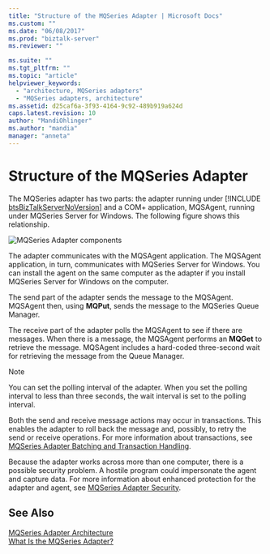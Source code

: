 ```yaml
---
title: "Structure of the MQSeries Adapter | Microsoft Docs"
ms.custom: ""
ms.date: "06/08/2017"
ms.prod: "biztalk-server"
ms.reviewer: ""

ms.suite: ""
ms.tgt_pltfrm: ""
ms.topic: "article"
helpviewer_keywords: 
  - "architecture, MQSeries adapters"
  - "MQSeries adapters, architecture"
ms.assetid: d25caf6a-3f93-4164-9c92-489b919a624d
caps.latest.revision: 10
author: "MandiOhlinger"
ms.author: "mandia"
manager: "anneta"
---
```

# Structure of the MQSeries Adapter
The MQSeries adapter has two parts: the adapter running under [!INCLUDE [btsBizTalkServerNoVersion](../includes/btsbiztalkservernoversion-md.md)] and a COM+ application, MQSAgent, running under MQSeries Server for Windows. The following figure shows this relationship.  
  
 ![MQSeries Adapter components](../core/media/bts-dev-mqoverallstructure.gif "BTS_Dev_MQOverallStructure")  
  
 The adapter communicates with the MQSAgent application. The MQSAgent application, in turn, communicates with MQSeries Server for Windows. You can install the agent on the same computer as the adapter if you install MQSeries Server for Windows on the computer.  
  
 The send part of the adapter sends the message to the MQSAgent. MQSAgent then, using **MQPut**, sends the message to the MQSeries Queue Manager.  
  
 The receive part of the adapter polls the MQSAgent to see if there are messages. When there is a message, the MQSAgent performs an **MQGet** to retrieve the message. MQSAgent includes a hard-coded three-second wait for retrieving the message from the Queue Manager.  
  
> [!NOTE]
>  You can set the polling interval of the adapter. When you set the polling interval to less than three seconds, the wait interval is set to the polling interval.  
  
 Both the send and receive message actions may occur in transactions. This enables the adapter to roll back the message and, possibly, to retry the send or receive operations. For more information about transactions, see [MQSeries Adapter Batching and Transaction Handling](../core/mqseries-adapter-batching-and-transaction-handling.md).  
  
 Because the adapter works across more than one computer, there is a possible security problem. A hostile program could impersonate the agent and capture data. For more information about enhanced protection for the adapter and agent, see [MQSeries Adapter Security](../core/mqseries-adapter-security.md).  
  
## See Also  
 [MQSeries Adapter Architecture](../core/mqseries-adapter-architecture.md)   
 [What Is the MQSeries Adapter?](../core/what-is-the-mqseries-adapter.md)